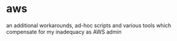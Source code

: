 # aws
an additional workarounds, ad-hoc scripts and various tools which compensate for my inadequacy as AWS admin

